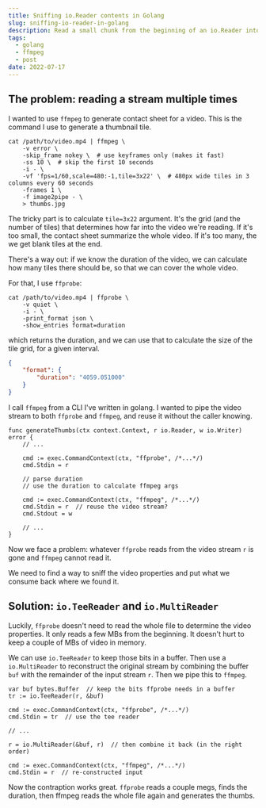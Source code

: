 ```yaml
---
title: Sniffing io.Reader contents in Golang
slug: sniffing-io-reader-in-golang
description: Read a small chunk from the beginning of an io.Reader into memory and reuse it
tags:
  - golang
  - ffmpeg
  - post
date: 2022-07-17
---
```


## The problem: reading a stream multiple times

I wanted to use `ffmpeg` to generate contact sheet for a video. This is the command I use to generate a thumbnail tile.

```shell
cat /path/to/video.mp4 | ffmpeg \
    -v error \
    -skip_frame nokey \  # use keyframes only (makes it fast)
    -ss 10 \  # skip the first 10 seconds
    -i - \
    -vf 'fps=1/60,scale=480:-1,tile=3x22' \  # 480px wide tiles in 3 columns every 60 seconds
    -frames 1 \
    -f image2pipe - \
    > thumbs.jpg
```

The tricky part is to calculate `tile=3x22` argument. It's the grid (and the number of tiles) that determines how far into the video we're reading. If it's too small, the contact sheet summarize the whole video. If it's too many, the we get blank tiles at the end.

There's a way out: if we know the duration of the video, we can calculate how many tiles there should be, so that we can cover the whole video.

For that, I use `ffprobe`:

```shell
cat /path/to/video.mp4 | ffprobe \
    -v quiet \
    -i - \
    -print_format json \
    -show_entries format=duration
```

which returns the duration, and we can use that to calculate the size of the tile grid, for a given interval.

```json
{
    "format": {
        "duration": "4059.051000"
    }
}
```

I call `ffmpeg` from a CLI I've written in golang. I wanted to pipe the video stream to both `ffprobe` and `ffmpeg`, and reuse it without the caller knowing.

```golang
func generateThumbs(ctx context.Context, r io.Reader, w io.Writer) error {
    // ...

    cmd := exec.CommandContext(ctx, "ffprobe", /*...*/)
    cmd.Stdin = r

    // parse duration
    // use the duration to calculate ffmpeg args

    cmd := exec.CommandContext(ctx, "ffmpeg", /*...*/)
    cmd.Stdin = r  // reuse the video stream?
    cmd.Stdout = w

    // ...
}
```

Now we face a problem: whatever `ffprobe` reads from the video stream `r` is gone and `ffmpeg` cannot read it.

We need to find a way to sniff the video properties and put what we consume back where we found it.

## Solution: `io.TeeReader` and `io.MultiReader`

Luckily, `ffprobe` doesn't need to read the whole file to determine the video properties. It only reads a few MBs from the beginning. It doesn't hurt to keep a couple of MBs of video in memory.

We can use `io.TeeReader` to keep those bits in a buffer. Then use a `io.MultiReader` to reconstruct the original stream by combining the buffer `buf` with the remainder of the input stream `r`.
Then we pipe this to `ffmpeg`.

```golang
var buf bytes.Buffer  // keep the bits ffprobe needs in a buffer
tr := io.TeeReader(r, &buf)

cmd := exec.CommandContext(ctx, "ffprobe", /*...*/)
cmd.Stdin = tr  // use the tee reader

// ...

r = io.MultiReader(&buf, r)  // then combine it back (in the right order)

cmd := exec.CommandContext(ctx, "ffmpeg", /*...*/)
cmd.Stdin = r  // re-constructed input
```

Now the contraption works great. `ffprobe` reads a couple megs, finds the duration, then ffmpeg reads the whole file again and generates the thumbs.